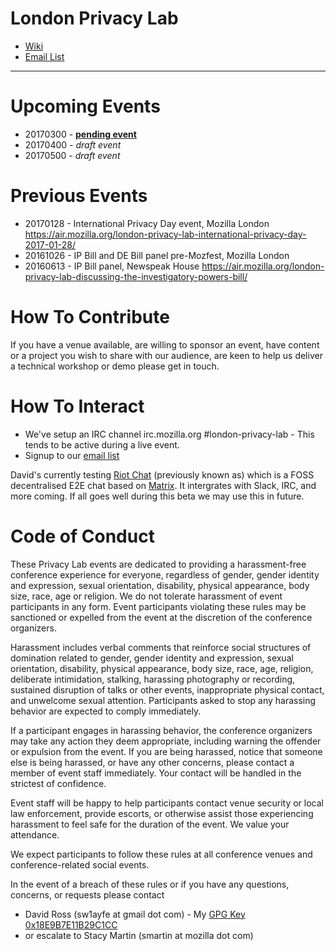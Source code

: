 # London Privacy Lab

* [Wiki](https://wiki.mozilla.org/Privacy/Privacy_Lab/London)
* [Email List](https://mail.mozilla.org/listinfo/privacy-events-london)

--------------------------
# Upcoming Events

* 20170300 - [**pending event**](https://ti.to/london-privacy-lab/march-event)
* 20170400 - *draft event*
* 20170500 - *draft event*

# Previous Events

* 20170128 - International Privacy Day event, Mozilla London https://air.mozilla.org/london-privacy-lab-international-privacy-day-2017-01-28/
* 20161026 - IP Bill and DE Bill panel pre-Mozfest, Mozilla London
* 20160613 - IP Bill panel, Newspeak House https://air.mozilla.org/london-privacy-lab-discussing-the-investigatory-powers-bill/
 
# How To Contribute

If you have a venue available, are willing to sponsor an event, have content or a project you wish to share with our audience, are keen to help us deliver a technical workshop or demo please get in touch.

# How To Interact

* We've setup an IRC channel irc.mozilla.org #london-privacy-lab - This tends to be active during a live event.
* Signup to our [email list](https://mail.mozilla.org/listinfo/privacy-events-london) 

David's currently testing [Riot Chat](https://riot.im) (previously known as) which is a FOSS decentralised E2E chat based on [Matrix](http://matrix.org/). It intergrates with Slack, IRC, and more coming. If all goes well during this beta we may use this in future.

# Code of Conduct

These Privacy Lab events are dedicated to providing a harassment-free conference experience for everyone, regardless of gender, gender identity and expression, sexual orientation, disability, physical appearance, body size, race, age or religion. We do not tolerate harassment of event participants in any form. Event participants violating these rules may be sanctioned or expelled from the event at the discretion of the conference organizers.

Harassment includes verbal comments that reinforce social structures of domination related to gender, gender identity and expression, sexual orientation, disability, physical appearance, body size, race, age, religion, deliberate intimidation, stalking, harassing photography or recording, sustained disruption of talks or other events, inappropriate physical contact, and unwelcome sexual attention. Participants asked to stop any harassing behavior are expected to comply immediately.

If a participant engages in harassing behavior, the conference organizers may take any action they deem appropriate, including warning the offender or expulsion from the event. If you are being harassed, notice that someone else is being harassed, or have any other concerns, please contact a member of event staff immediately. Your contact will be handled in the strictest of confidence.

Event staff will be happy to help participants contact venue security or local law enforcement, provide escorts, or otherwise assist those experiencing harassment to feel safe for the duration of the event. We value your attendance.

We expect participants to follow these rules at all conference venues and conference-related social events.

In the event of a breach of these rules or if you have any questions, concerns, or requests please contact 
* David Ross (sw1ayfe at gmail dot com) - My [GPG Key 0x18E9B7E11B29C1CC](https://gpg.mozilla.org/pks/lookup?op=vindex&search=0x18E9B7E11B29C1CC) 
* or escalate to Stacy Martin (smartin at mozilla dot com) 
